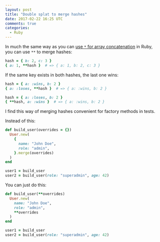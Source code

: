 ```yaml
---
layout: post
title: "Double splat to merge hashes"
date: 2017-02-22 16:25 UTC
comments: true
categories:
  - Ruby
---
```


In much the same way as you can [use `*` for array concatenation](/2014/10/splat-for-concatenation) in Ruby, you can use `**` to merge hashes:

``` ruby linenos:false
hash = { b: 2, c: 3 }
{ a: 1, **hash }  # => { a: 1, b: 2, c: 3 }
```

If the same key exists in both hashes, the last one wins:

``` ruby linenos:false
hash = { a: :wins, b: 2 }
{ a: :loses, **hash }  # => { a: :wins, b: 2 }

hash = { a: :loses, b: 2 }
{ **hash, a: :wins }  # => { a: :wins, b: 2 }
```

I find this way of merging hashes convenient for factory methods in tests.

Instead of this:

``` ruby linenos:false
def build_user(overrides = {})
  User.new(
    {
      name: "John Doe",
      role: "admin",
    }.merge(overrides)
  )
end

user1 = build_user
user2 = build_user(role: "superadmin", age: 42)
```

You can just do this:

``` ruby linenos:false
def build_user(**overrides)
  User.new(
    name: "John Doe",
    role: "admin",
    **overrides
  )
end

user1 = build_user
user2 = build_user(role: "superadmin", age: 42)
```

